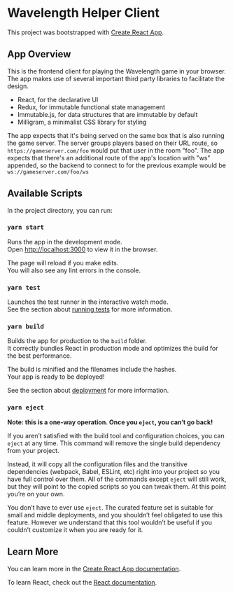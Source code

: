# Wavelength Helper Client

This project was bootstrapped with [Create React App](https://github.com/facebook/create-react-app).

## App Overview

This is the frontend client for playing the Wavelength game in your browser. The app makes use of several important third party libraries to facilitate the design.

- React, for the declarative UI
- Redux, for immutable functional state management
- Immutable.js, for data structures that are immutable by default
- Milligram, a minimalist CSS library for styling

The app expects that it's being served on the same box that is also running the game server. The server groups players based on their URL route, so `https://gameserver.com/foo` would put that user in the room "foo". The app expects that there's an additional route of the app's location with "ws" appended, so the backend to connect to for the previous example would be `ws://gameserver.com/foo/ws`

## Available Scripts

In the project directory, you can run:

### `yarn start`

Runs the app in the development mode.<br />
Open [http://localhost:3000](http://localhost:3000) to view it in the browser.

The page will reload if you make edits.<br />
You will also see any lint errors in the console.

### `yarn test`

Launches the test runner in the interactive watch mode.<br />
See the section about [running tests](https://facebook.github.io/create-react-app/docs/running-tests) for more information.

### `yarn build`

Builds the app for production to the `build` folder.<br />
It correctly bundles React in production mode and optimizes the build for the best performance.

The build is minified and the filenames include the hashes.<br />
Your app is ready to be deployed!

See the section about [deployment](https://facebook.github.io/create-react-app/docs/deployment) for more information.

### `yarn eject`

**Note: this is a one-way operation. Once you `eject`, you can’t go back!**

If you aren’t satisfied with the build tool and configuration choices, you can `eject` at any time. This command will remove the single build dependency from your project.

Instead, it will copy all the configuration files and the transitive dependencies (webpack, Babel, ESLint, etc) right into your project so you have full control over them. All of the commands except `eject` will still work, but they will point to the copied scripts so you can tweak them. At this point you’re on your own.

You don’t have to ever use `eject`. The curated feature set is suitable for small and middle deployments, and you shouldn’t feel obligated to use this feature. However we understand that this tool wouldn’t be useful if you couldn’t customize it when you are ready for it.

## Learn More

You can learn more in the [Create React App documentation](https://facebook.github.io/create-react-app/docs/getting-started).

To learn React, check out the [React documentation](https://reactjs.org/).

